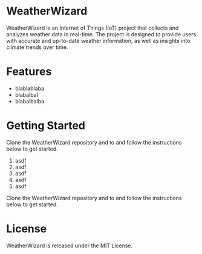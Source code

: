 # WeatherWizard

WeatherWizard is an Internet of Things (IoT) project that collects and analyzes weather data in real-time. The project is designed to provide users with accurate and up-to-date weather information, as well as insights into climate trends over time.


# Features
- blablablaba
- blabalbal 
- blabalbalba
  
# Getting Started
Clone the WeatherWizard repository and to and follow the instructions below to get started.

1. asdf
2. asdf
3. asdf
4. asdf
5. asdf

Clone the WeatherWizard repository and to and follow the instructions below to get started.


# License
WeatherWizard is released under the MIT License.